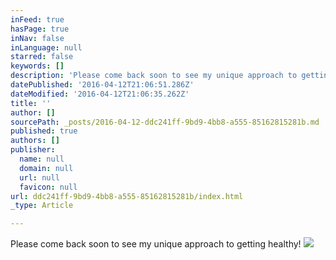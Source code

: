 ```yaml
---
inFeed: true
hasPage: true
inNav: false
inLanguage: null
starred: false
keywords: []
description: 'Please come back soon to see my unique approach to getting healthy!'
datePublished: '2016-04-12T21:06:51.286Z'
dateModified: '2016-04-12T21:06:35.262Z'
title: ''
author: []
sourcePath: _posts/2016-04-12-ddc241ff-9bd9-4bb8-a555-85162815281b.md
published: true
authors: []
publisher:
  name: null
  domain: null
  url: null
  favicon: null
url: ddc241ff-9bd9-4bb8-a555-85162815281b/index.html
_type: Article

---
```

Please come back soon to see my unique approach to getting healthy!
![](https://the-grid-user-content.s3-us-west-2.amazonaws.com/95f07ad0-50e8-41b1-b72c-89c48ed23544.png)